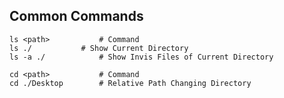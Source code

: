 ## Common Commands


```shell
ls <path>			# Command
ls ./			# Show Current Directory
ls -a ./			# Show Invis Files of Current Directory
```

```shell
cd <path>			# Command
cd ./Desktop		# Relative Path Changing Directory 
```
